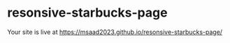 # resonsive-starbucks-page

Your site is live at https://msaad2023.github.io/resonsive-starbucks-page/

